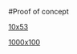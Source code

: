 #Proof of concept

[10x53](https://instress.github.io?h=10&w=53)

[1000x100](https://instress.github.io)
